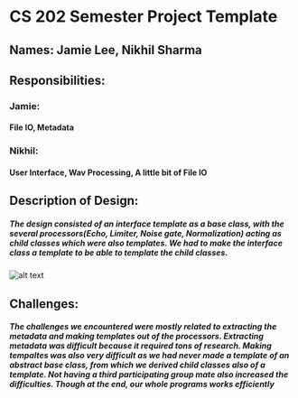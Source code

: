 # CS 202 Semester Project Template
## Names: Jamie Lee, Nikhil Sharma
## Responsibilities: 

### Jamie:
#### File IO, Metadata
### Nikhil:
#### User Interface, Wav Processing, A little bit of File IO

## Description of Design:
##### The _design_ consisted of an interface template as a base class, with the several processors(Echo, Limiter, Noise gate, Normalization) acting as child classes which were also templates. We had to make the interface class a template to be able to template the child classes.
![alt text](https://github.com/[cpe-unr]/[group-project-pt24]/blob/[master]/uml.jpg?raw=true)
## Challenges:
##### The _challenges_ we encountered were mostly related to extracting the metadata and making templates out of the processors. Extracting metadata was difficult because it required tons of research. Making tempaltes was also very difficult as we had never made a template of an abstract base class, from which we derived child classes also of a template. **Not** having a third participating group mate also increased the difficulties. ***Though at the end, our whole programs works efficiently***
